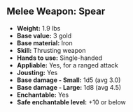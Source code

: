 ## Melee Weapon: Spear
- **Weight:** 1.9 lbs
- **Base value:** 3 gold
- **Base material:** Iron
- **Skill:** Thrusting weapon
- **Hands to use:** Single-handed
- **Appliable:** Yes, for a ranged attack
- **Jousting:** Yes
- **Base damage - Small:** 1d5 (avg 3.0)
- **Base damage - Large:** 1d8 (avg 4.5)
- **Enchantable:** Yes
- **Safe enchantable level:** +10 or below
